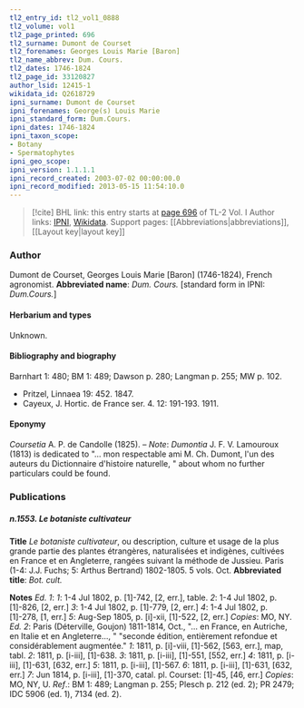```yaml
---
tl2_entry_id: tl2_vol1_0888
tl2_volume: vol1
tl2_page_printed: 696
tl2_surname: Dumont de Courset
tl2_forenames: Georges Louis Marie [Baron]
tl2_name_abbrev: Dum. Cours.
tl2_dates: 1746-1824
tl2_page_id: 33120827
author_lsid: 12415-1
wikidata_id: Q2618729
ipni_surname: Dumont de Courset
ipni_forenames: George(s) Louis Marie
ipni_standard_form: Dum.Cours.
ipni_dates: 1746-1824
ipni_taxon_scope: 
- Botany
- Spermatophytes
ipni_geo_scope: 
ipni_version: 1.1.1.1
ipni_record_created: 2003-07-02 00:00:00.0
ipni_record_modified: 2013-05-15 11:54:10.0
---
```


> [!cite] BHL link: this entry starts at [page 696](https://www.biodiversitylibrary.org/page/33120827) of TL-2 Vol. I
> Author links: [IPNI](https://www.ipni.org/a/12415-1), [Wikidata](https://www.wikidata.org/wiki/Q2618729). Support pages: [[Abbreviations|abbreviations]], [[Layout key|layout key]]

### Author

Dumont de Courset, Georges Louis Marie \[Baron\] (1746-1824), French agronomist. 
**Abbreviated name**: *Dum. Cours.* \[standard form in IPNI: *Dum.Cours.*\]

#### Herbarium and types

Unknown.

#### Bibliography and biography

Barnhart 1: 480; BM 1: 489; Dawson p. 280; Langman p. 255; MW p. 102.
- Pritzel, Linnaea 19: 452. 1847.
- Cayeux, J. Hortic. de France ser. 4. 12: 191-193. 1911.

#### Eponymy

*Coursetia* A. P. de Candolle (1825). – *Note*: *Dumontia* J. F. V. Lamouroux (1813) is dedicated to "... mon respectable ami M. Ch. Dumont, l'un des auteurs du Dictionnaire d'histoire naturelle, " about whom no further particulars could be found.

### Publications

##### n.1553. Le botaniste cultivateur

**Title**
*Le botaniste cultivateur*, ou description, culture et usage de la plus grande partie des plantes étrangères, naturalisées et indigènes, cultivées en France et en Angleterre, rangées suivant la méthode de Jussieu. Paris (1-4: J.J. Fuchs; 5: Arthus Bertrand) 1802-1805. 5 vols. Oct.
**Abbreviated title**: *Bot. cult.*

**Notes**
*Ed. 1*: *1*: 1-4 Jul 1802, p. \[1\]-742, \[2, err.\], table.
*2*: 1-4 Jul 1802, p. \[1\]-826, \[2, err.\]
*3*: 1-4 Jul 1802, p. \[1\]-779, \[2, err.\]
*4*: 1-4 Jul 1802, p. \[1\]-278, \[1, err.\]
*5*: Aug-Sep 1805, p. \[i\]-xii, \[1\]-522, \[2, err.\]
*Copies*: MO, NY.
*Ed. 2*: Paris (Déterville, Goujon) 1811-1814, Oct., "... en France, en Autriche, en Italie et en Angleterre..., " "seconde édition, entièrement refondue et considérablement augmentée."
*1*: 1811, p. \[i\]-viii, \[1\]-562, \[563, err.\], map, tabl.
*2*: 1811, p. \[i-iii\], \[1\]-638.
*3*: 1811, p. \[i-iii\], \[1\]-551, \[552, err.\]
*4*: 1811, p. \[i-iii\], \[1\]-631, \[632, err.\]
*5*: 1811, p. \[i-iii\], \[1\]-567.
*6*: 1811, p. \[i-iii\], \[1\]-631, \[632, err.\]
*7*: Jun 1814, p. \[i-iii\], \[1\]-370, catal. pl. Courset: \[1\]-45, \[46, err.\] *Copies*: MO, NY, U.
*Ref*.: BM 1: 489; Langman p. 255; Plesch p. 212 (ed. 2); PR 2479; IDC 5906 (ed. 1), 7134 (ed. 2).

